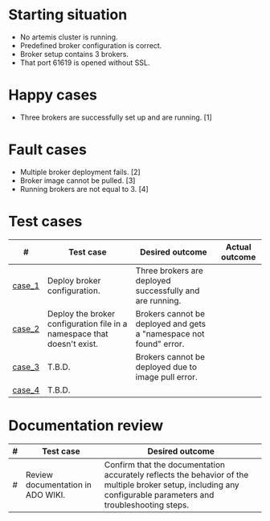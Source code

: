 # Starting situation
- No artemis cluster is running.
- Predefined broker configuration is correct. 
- Broker setup contains 3 brokers. 
- That port 61619 is opened without SSL.

# Happy cases
- Three brokers are successfully set up and are running. [1]

# Fault cases
- Multiple broker deployment fails. [2]
- Broker image cannot be pulled. [3]
- Running brokers are not equal to 3. [4]

# Test cases
| # | Test case | Desired outcome | Actual outcome |
| --- | --- | --- | --- |
| [case_1](case1_test.go) | Deploy broker configuration. | Three brokers are deployed successfully and are running. | |
| [case_2](case2_test.go) | Deploy the broker configuration file in a namespace that doesn't exist. | Brokers cannot be deployed and gets a "namespace not found" error. | |
| [case_3](case3_test.go) | T.B.D. | Brokers cannot be deployed due to image pull error. | |
| [case_4](case4_test.go) | T.B.D. |  | |

# Documentation review
| # | Test case | Desired outcome |
| --- | --- | --- | 
| # | Review documentation in ADO WIKI. | Confirm that the documentation accurately reflects the behavior of the multiple broker setup, including any configurable parameters and troubleshooting steps. | 